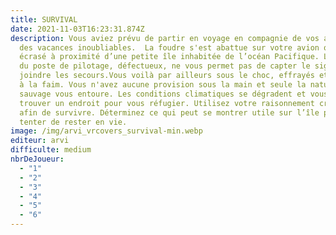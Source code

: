 ```yaml
---
title: SURVIVAL
date: 2021-11-03T16:23:31.874Z
description: Vous aviez prévu de partir en voyage en compagnie de vos amis pour
  des vacances inoubliables.  La foudre s'est abattue sur votre avion qui s'est
  écrasé à proximité d’une petite île inhabitée de l’océan Pacifique. L'émetteur
  du poste de pilotage, défectueux, ne vous permet pas de capter le signal pour
  joindre les secours.Vous voilà par ailleurs sous le choc, effrayés et en proie
  à la faim. Vous n'avez aucune provision sous la main et seule la nature
  sauvage vous entoure. Les conditions climatiques se dégradent et vous devez
  trouver un endroit pour vous réfugier. Utilisez votre raisonnement critique
  afin de survivre. Déterminez ce qui peut se montrer utile sur l’île pour
  tenter de rester en vie.
image: /img/arvi_vrcovers_survival-min.webp
editeur: arvi
difficulte: medium
nbrDeJoueur:
  - "1"
  - "2"
  - "3"
  - "4"
  - "5"
  - "6"
---
```

